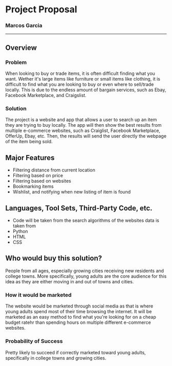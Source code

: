 # Project Proposal 
### Marcos Garcia

---

## Overview

### Problem
When looking to buy or trade items, it is often difficult finding what you want. Wether it's large items like furniture or small items like clothing, it is difficult
to find what you are looking to buy or even where to sell/trade locally. This is due to the endless amount of bargain services, such as Ebay, Facebook Marketplace, and
Craigslist.

### Solution
The project is a website and app that allows a user to search up an item they are trying to buy locally. The app will then show the best results from multiple e-commerce websites, such as Craiglist, Facebook Marketplace, OfferUp, Ebay, etc. Then, the results will send the user directly the webpage of the item being sold.

## Major Features
- Filtering distance from current location
- Filtering based on price
- Filtering based on websites
- Bookmarking items
- Wishlist, and notifying when new listing of item is found

## Languages, Tool Sets, Third-Party Code, etc.
- Code will be taken from the search algorithms of the websites data is taken from
- Python
- HTML
- CSS

## Who would buy this solution?
People from all ages, especially growing cities receiving new residents and college towns. More specifically, young adults are the core audience for this idea as
they are either moving in and out of towns and cities.

### How it would be marketed
The website would be marketed through social media as that is where young adults spend most of their time browsing the internet. It will be marketed as an easy method
to find what you're looking for on a cheap budget ratehr than spending hours on multiple different e-commerce websites.

### Probability of Success
Pretty likely to succeed if correctly marketed toward young adults, specifically in college towns and growing cities.
